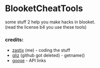 # BlooketCheatTools
some stuff 2 help you make hacks in blooket.<br>(read the license b4 you use these tools)


### credits:
- [zastix](https://github.com/ZasticBradyn) (me) - coding the stuff
- [gliz](https://glizzers.xyz/) (github got deleted) - getname()
- [goose](https://github.com/GooseterV/) - API links
